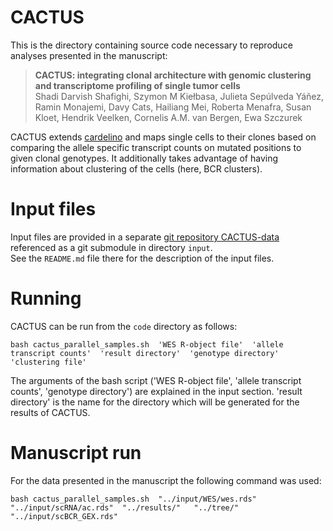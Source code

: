 # CACTUS

This is the directory containing source code necessary to reproduce analyses presented in the manuscript:  

> **CACTUS: integrating clonal architecture with genomic clustering and transcriptome profiling of single tumor cells**  
> Shadi Darvish Shafighi, Szymon M Kiełbasa, Julieta Sepúlveda Yáñez, Ramin Monajemi, Davy Cats, Hailiang Mei, Roberta Menafra, Susan Kloet, Hendrik Veelken, Cornelis A.M. van Bergen, Ewa Szczurek

CACTUS extends [cardelino](https://github.com/single-cell-genetics/cardelino) and maps single cells to their clones based on comparing the allele specific transcript counts on mutated positions to given clonal genotypes. It additionally takes advantage of having information about clustering of the cells (here, BCR clusters).  

# Input files

Input files are provided in a separate [git repository CACTUS-data](https://github.com/LUMC/CACTUS-data) referenced as a git submodule in directory `input`.  
See the `README.md` file there for the description of the input files.

# Running

CACTUS can be run from the `code` directory as follows:

```
bash cactus_parallel_samples.sh  'WES R-object file'  'allele transcript counts'  'result directory'  'genotype directory' 'clustering file'
```

The arguments of the bash script ('WES R-object file', 'allele transcript counts', 'genotype directory')  are explained in the input section. 'result directory' is the name for the directory which will be generated for the results of CACTUS.

# Manuscript run

For the data presented in the manuscript the following command was used:

```
bash cactus_parallel_samples.sh  "../input/WES/wes.rds"  "../input/scRNA/ac.rds"  "../results/"   "../tree/"  "../input/scBCR_GEX.rds"
```
